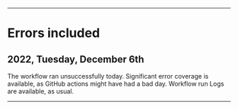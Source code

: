 
***

# Errors included

## 2022, Tuesday, December 6th

The workflow ran unsuccessfully today. Significant error coverage is available, as GitHub actions might have had a bad day. Workflow run Logs are available, as usual.

***
